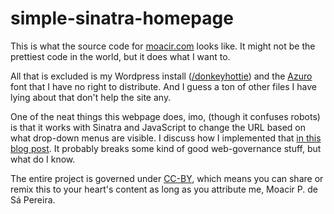 simple-sinatra-homepage
=======================

This is what the source code for [moacir.com](http://moacir.com) looks
like. It might not be the prettiest code in the world, but it does what
I want to.

All that is excluded is my Wordpress install
([/donkeyhottie](http://moacir.com/donkeyhottie/)) and the
[Azuro](http://fontfeed.com/archives/azuro-a-new-typeface-for-reading-on-screens/)
font that I have no right to distribute. And I guess a ton of other
files I have lying about that don't help the site any.

One of the neat things this webpage does, imo, (though it confuses
robots) is that it works with Sinatra and JavaScript to change the URL
based on what drop-down menus are visible. I discuss how I implemented
that [in this blog
post](http://moacir.com/donkeyhottie/2012/04/12/sinatra-gets-all-jazzed-up-with-splats/).
It probably breaks some kind of good web-governance stuff, but what do I
know.

The entire project is governed under
[CC-BY](https://creativecommons.org/licenses/by/3.0/), which means you
can share or remix this to your heart's content as long as you attribute
me, Moacir P. de Sá Pereira.
